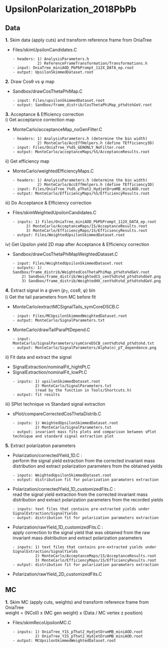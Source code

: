 # UpsilonPolarization_2018PbPb
  
## Data 

**1.**  Skim data (apply cuts) and transform reference frame from OniaTree <br>
  - Files/skimUpsilonCandidates.C
    ```
    - headers: 1) AnalysisParameters.h
               2) ReferenceFrameTransformation/Transformations.h
    - input: OniaTree_miniAOD_PbPbPrompt_112X_DATA_ep.root 
    - output: UpsilonSkimmedDataset.root
    ```
    
**2.**  Draw Cos&theta; vs &phi; map   <br>
  - Sandbox/drawCosThetaPhiMap.C
    ```
    - input: Files/upsilonSkimmedDataset.root
    - output: Sandbox/frame_distrib/CosThetaPhiMap_pt%dto%GeV.root
    ```
    
**3.** Acceptance & Efficiency correction <br>
  i) Get acceptance correction map
  - MonteCarlo/acceptanceMap_noGenFilter.C
    ```
    - headers: 1) AnalysisParameters.h (determine the bin width)
               2) MonteCarlo/AccEffHelpers.h (define TEfficiency3D)
    - input: Files/OniaTree_Y%dS_GENONLY_NoFilter.root
    - output: MonteCarlo/acceptanceMaps/%S/AcceptanceResults.root 
    ```
  ii) Get efficiency map
  - MonteCarlo/weightedEfficiencyMaps.C
    ```
    - headers: 1) AnalysisParameters.h (determine the bin width)
               2) MonteCarlo/AccEffHelpers.h (define TEfficiency3D)
    - input: Files/OniaTree_Y%dS_pThat2_HydjetDrumMB_miniAOD.root
    - output: MonteCarlo/EfficiencyMaps/%S/EfficiencyResults.root 
    ```
  iii) Do Acceptance & Efficiency correction
  - Files/skimWeightedUpsilonCandidates.C
    ```
    - inputs: 1) Files/OniaTree_miniAOD_PbPbPrompt_112X_DATA_ep.root
          2) MonteCarlo/AcceptanceMaps/1S/AcceptanceResults.root
          3) MonteCarlo/EfficiencyMaps/1S/EfficiencyResults.root
    - output: Files/WeightedUpsilonSkimmedDataset.root 
    ```
  iv) Get Upsilon yield 2D map after Acceptance & Efficiency correction
  - Sandbox/drawCosThetaPhiMapWeightedDataset.C
    ```
    - input: Files/WeightedUpsilonSkimmedDataset.root
    - outputs: 1) Sandbox/frame_distrib/WeightedCosThetaPhiMap_pt%dto%dGeV.root
        2) Sandbox/frame_distrib/WeightedCS_cent%dto%d_pt%dto%dGeV.png
        3) Sandbox/frame_distrib/WeightedHX_cent%dto%d_pt%dto%dGeV.png
    ```
       
**4.**  Extract signal in a given ($p_{T}$, cos&theta;, &phi;) bin  <br>
  i) Get the tail parameters from MC before fit  
  - MonteCarlo/extractMCSignalTails_symCoreDSCB.C
    ```
    - input: Files/MCUpsilonSkimmedWeightedDataset.root
    - output: MonteCarlo/SignalParameters.txt
    ```
  - MonteCarlo/drawTailParaPtDepend.C
    ```
    - input: MonteCarlo/SignalParameters/symCoreDSCB_cent%dto%d_pt%dto%d.txt
    - output: MonteCarlo/SignalParameters/Alpha(n)_pT_dependence.png
    ``` 
  ii) Fit data and extract the signal
  - SignalExtraction/nominalFit_hightPt.C <br>
  - SignalExtraction/nominalFit_lowPt.C <br>
    ```
    - inputs: 1) upsilonSkimmedDataset.root
              2) MonteCarlo/SignalParameters.txt 
              (read by the function in Tools/Shortcuts.h)
    - output: fit results
    ```
   iii) SPlot technique vs Standard signal extraction  
   - sPlot/compareCorrectedCosThetaDistrib.C <br>
     ```
     - inputs: 1) WeightedUpsilonSkimmedDataset.root
               2) MonteCarlo/SignalParameters.txt
     - output: invariant mass fits plots and comparison between sPlot technique and standard signal extraction plot
     ```

**5.**  Extract polarization parameters <br>
   - Polarization/correctedYield_1D.C : <br>
   perform the signal yield extraction from the corrected invariant mass distribution and extract polarization parameters from the obtained yields
     ```
     - inputs: WeightedUpsilonSkimmedDataset.root
     - output: distribution fit for polarization paramaters extraction
     ```
   - Polarization/correctedYield_1D_customizedFits.C : <br>
   read the signal yield extraction from the corrected invariant mass distribution and extract polarization parameters from the recorded yields
     ```
     - inputs: text files that contains pre-extracted yields under SignalExtraction/SignalYields
     - output: distribution fit for polarization paramaters extraction
     ```
   - Polarization/rawYield_1D_customizedFits.C : <br>
    apply correction to the signal yield that was obtained from the raw invariant mass distribution and extract polarization parameters <br>
     ```
     - inputs: 1) text files that contains pre-extracted yields under SignalExtraction/SignalYields
               2) MonteCarlo/AcceptanceMaps/1S/AcceptanceResults.root
               3) MonteCarlo/EfficiencyMaps/1S/EfficiencyResults.root
     - output: distribution fit for polarization paramaters extraction
     ```  
   - Polarization/rawYield_2D_customizedFits.C <br>


## MC

**1.** Skim MC (apply cuts, weights) and transform reference frame from OniaTree  <br>
       weight = (NColl) x (MC gen weight) x (Data / MC vertex z position) <br>
   - Files/skimRecoUpsilonMC.C
     ```
     - inputs: 1) OniaTree_Y1S_pThat2_HydjetDrumMB_miniAOD.root
               2) OniaTree_Y2S_pThat2_HydjetDrumMB_miniAOD.root
     - output: MCUpsilonSkimmedWeightedDataset.root
     ```



